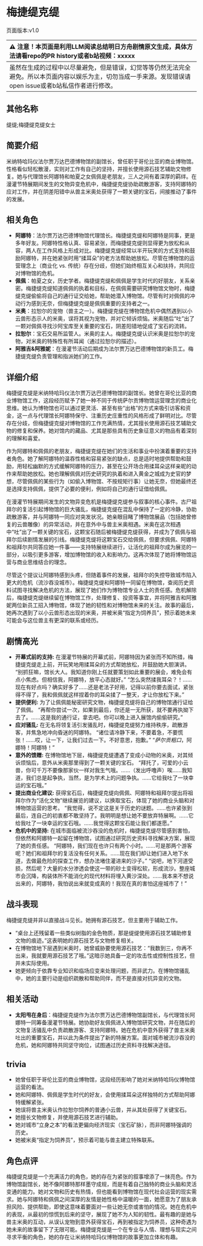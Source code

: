 # 梅捷缇克缇
页面版本:v1.0
 

| :warning: 注意！本页面是利用LLM阅读总结明日方舟剧情原文生成，具体方法请看repo的PR history或者b站视频：xxxxx           |
|:----------------------------|
| 虽然在生成的过程中以尽量避免，但是错误，幻觉等等仍然无法完全避免。所以本页面内容以娱乐为主，切勿当成一手来源。发现错误请open issue或者b站私信作者进行修改。|



## 其他名称
缇缇;梅捷缇克缇女士
## 简要介绍
米纳特哈玛仪法尔贾万达巴德博物馆的副馆长，曾任职于哥伦比亚的商业博物馆。性格看似轻松散漫，实则对工作有自己的坚持，并擅长使用源石技艺辅助文物修复。她与代理馆长阿娜特和帕夏之女佩佩是老朋友，三人之间有着深厚的羁绊。在漫灌节特展期间发生的文物异变危机中，梅捷缇克缇协助疏散游客，支持阿娜特的应对工作，并在阴差阳错中从兽主米奥处获得了一颗关键的宝石，间接推动了事件的发展。
## 相关角色
-   **阿娜特**：法尔贾万达巴德博物馆代理馆长。梅捷缇克缇和阿娜特是同事，更是多年好友。阿娜特性格认真、容易紧张，而梅捷缇克缇则显得更为放松和从容，两人在工作风格上形成对比。梅捷缇克缇经常以半开玩笑的方式支持和鼓励阿娜特，并在她紧张时用“揉耳朵”的老方法帮助她放松。尽管在博物馆的运营理念上（商业化 vs. 传统）存在分歧，但她们始终相互关心和扶持，共同应对博物馆的危机。
-   **佩佩**：帕夏之女，历史学者。梅捷缇克缇和佩佩是学生时代的好朋友，关系亲密。梅捷缇克缇知道佩佩的执着和目标，在佩佩需要研究博物馆文物时，梅捷缇克缇偷偷将自己的通行证交给她，帮助她潜入博物馆。尽管有时对佩佩的冲动行为感到无奈，但梅捷缇克缇是佩佩重要的支持者之一。
-   **米奥**：拉恕尔的宠物（兽主之一）。梅捷缇克缇在博物馆危机中偶然遇到以小云兽形态示人的米奥，误将其视为宠物，并对它倾诉烦恼。米奥随后“吐”出了一颗对佩佩寻找沙阿宝库至关重要的宝石，阴差阳错地促成了宝石的流转。
-   **拉恕尔**：宝石交易所监管人。米奥的主人。梅捷缇克缇认识米奥是拉恕尔的宠物，对米奥的特殊性有所耳闻（通过拉恕尔的描述）。
-   **阿雅吉&阿雅妮**：在漫灌节活动后期成为法尔贾万达巴德博物馆的新员工。梅捷缇克缇负责管理和指派她们的工作。
## 详细介绍
梅捷缇克缇是米纳特哈玛仪法尔贾万达巴德博物馆的副馆长。她曾在哥伦比亚的商业博物馆工作，这段经历赋予了她一种不同于传统萨尔贡博物馆运营理念的商业化思维。她认为博物馆也可以通过更灵活、甚至有些“出格”的方式来吸引访客和资金，这一点与代理馆长阿娜特保守、注重历史庄重性的风格形成了鲜明对比。尽管存在分歧，但梅捷缇克缇对博物馆的工作充满热情，尤其擅长使用源石技艺辅助文物的修复和保养。她对馆内的藏品、尤其是那些具有历史象征意义的物品有着深刻的理解和喜爱。

作为阿娜特和佩佩的老朋友，梅捷缇克缇在她们的生活和事业中扮演着重要的支持者角色。她了解阿娜特的温吞性格和容易紧张的缺点，总是适时地提供帮助和鼓励，用轻松幽默的方式缓解阿娜特的压力，甚至在公开场合用揉耳朵这样亲昵的动作来帮助她放松。她也理解佩佩对历史研究的执着和进入黄金之城成为史官的梦想，尽管佩佩的某些行为（如偷入博物馆、不按规矩行事）让她无奈，但她最终还是选择支持佩佩，提供了必要的便利，例如将自己的通行证借给佩佩。

在漫灌节特展期间发生的文物异变危机是梅捷缇克缇参与叙事的核心事件。古尸祖拜尔的复活引起博物馆的巨大骚乱，梅捷缇克缇在混乱中保持了一定的冷静，协助疏散游客，并与阿娜特一同应对突发状况。她亲眼目睹了博物馆展品（包括她曾修复的云兽雕像）的异常活动，并在意外中与兽主米奥相遇。米奥在这次相遇中“吐”出了一颗关键的宝石，这颗宝石随后被梅捷缇克缇获得，并成为了佩佩与祖拜尔后续剧情发展的引线。梅捷缇克缇将这颗宝石交给佩佩，但要求佩佩、阿娜特和祖拜尔共同答应她一件事——支持特展继续进行，让活化的祖拜尔成为展览的一部分，以吸引更多游客，增加博物馆的收入和影响力。这再次体现了她将博物馆运营与商业思维结合的理念。

尽管这个提议让阿娜特感到头疼，但随着事件的发展，祖拜尔的失控导致城市陷入更大的危机（流沙吞没城市）。梅捷缇克缇和阿娜特一同留在博物馆，查阅历史资料试图寻找解决危机的方法，展现了她们作为博物馆专业人士的责任感。危机解除后，梅捷缇克缇继续留在博物馆工作，处理修复、投资等事宜，并将阿雅吉和阿雅妮两位新员工招入博物馆，体现了她的韧性和对博物馆未来的关注。故事的最后，她再次遇到了以小云兽形态出现的米奥，并被米奥“指定为饲养员”，预示着她未来可能会与这位兽主有更深的联系或经历。
## 剧情高光
*   **开幕式前的支持:** 在漫灌节特展的开幕式前，阿娜特因为紧张而不知所措，梅捷缇克缇走上前，开玩笑地用揉耳朵的方式帮她放松，并鼓励她大胆演讲。
    “别抓狂嘛，馆长大人。我知道你刚上任就要策划如此重要的展会，难免会有点小焦虑。但相信我，阿娜特，放平心态就好。”
    “怎么突然揉我耳朵？！......现在有好点吗？确实好多了......还是老法子好用，记得以前你要去面试，紧张得不得了，我和佩佩就这样捏着你的耳朵揉了一整天，才让你放松下来。”
*   **提供便利:** 为了让佩佩能秘密研究文物，梅捷缇克缇将自己的博物馆通行证给了佩佩。
    “再帮你尝试一次，如果到最后，你还是一无所获，就不要再执拗下去了。......这是我的通行证，拿去吧。你可以晚上进入展馆内偷偷研究。”
*   **应对骚乱:** 在无名将领复活引发骚乱时，梅捷缇克缇努力维持秩序，疏散游客，并焦急地冲向昏迷的阿娜特。
    “诸位请冷静下来，不要着急，不要慌张！......哎，让一下，让我们过去一下。不好意思，抱歉。”
    “*萨尔贡粗口*，阿娜特！阿娜特！”
*   **意外的馈赠:** 在博物馆地下层，梅捷缇克缇遭遇了变成小动物的米奥，对其倾诉烦恼后，意外从米奥那里得到了一颗关键的宝石。
    “拜托了，可爱的小云兽，你可千万不要像那家伙一样对我生气哦。......（发出呼噜声）唉......我知道，我们总是起争执，当然，是为学术上的问题争执。......它给我吐了一块幸运的宝石哦。”
*   **提出商业化建议:** 获得宝石后，梅捷缇克缇向佩佩、阿娜特和祖拜尔提出将祖拜尔作为“活化文物”继续展览的建议，以换取宝石，体现了她的商业头脑和对博物馆运营的思考。
    “我觉得，说不定这是关于历史的谜题。......也许紧张到最后，连自己的初衷都不敢坚持了。我明明是想让她不要放弃特展啊。......它给我吐了一块幸运的宝石哦。......我觉得这颗宝石能让我们都遂愿。”
*   **危机中的坚持:** 在城市面临被流沙吞没的危机时，梅捷缇克缇尽管感到害怕，但依然和阿娜特一起留在博物馆，试图通过研究历史资料寻找解决方案，展现了她的责任感。
    “阿娜特，我们现在也许只有两个小时。......可是那两个游客呢？她们和祖拜尔的复活没有任何关系。......现在我们却让她们进入地下水道，去做最危险的探查工作，想办法堵住灌进来的沙子。”
    “说吧，地下河道受损，然后呢？大量的水分渗透会使这一带的砂土变得松软，形成流沙。整座城市会沉降，构装体所不能消化的现代材料将埋入黄沙深处。......我本来不想说出来的，阿娜特，我怕说出来就变成真的！我现在真的害怕这座城市了！”
## 战斗表现
梅捷缇克缇并非以直接战斗见长。她拥有源石技艺，但主要用于辅助工作。
*   “桌台上还残留着一些类似树脂的金色物质，那是缇缇使用源石技艺辅助修复文物的痕迹。”这表明她的源石技艺与文物修复相关。
*   在博物馆地下层遇到米奥时，她曾威胁要使用源石技艺：“我数到三，你再不出来，我就要用源石技艺了哦。”这暗示她具备一定的攻击性或控制性技艺，但并未实际使用。
*   她更倾向于依靠专业知识和临场应变来处理问题，而非武力。在博物馆骚乱中，她的主要行动是组织疏散和帮助同伴，而不是直接对抗异变的文物。
## 相关活动
-   **太阳甩在身后**：梅捷缇克缇作为法尔贾万达巴德博物馆副馆长，与代理馆长阿娜特一同筹备漫灌节特展。她协助好友佩佩进入博物馆研究文物，并在随后的文物复活骚乱中负责疏散游客、支持阿娜特。她在危机中意外获得了兽主米奥吐出的重要宝石，并以此为条件提出了新的特展方案。面对城市被流沙吞没的危机，她和阿娜特共同坚守岗位，试图通过历史资料寻找解决途径。
## trivia
*   她曾任职于哥伦比亚的商业博物馆，这段经历影响了她对米纳特哈玛仪博物馆运营的看法。
*   她和阿娜特、佩佩是学生时代的好友，会使用揉耳朵这样独特的方式帮助阿娜特缓解紧张。
*   她误将兽主米奥认作拉恕尔饲养的普通小云兽，并从其处获得了关键宝石。
*   她擅长文物修复，并使用源石技艺进行辅助。
*   她对城市“立身之本”的看法更偏向经济现实（宝石矿脉），而非阿娜特强调的历史。
*   她被米奥“指定为饲养员”，预示着可能与兽主建立特殊联系。
## 角色点评
梅捷缇克缇是一个充满活力的角色，她的存在为紧张的叙事增添了一抹亮色。作为博物馆副馆长，她不像阿娜特那样墨守成规，而是有着自己独特的商业头脑和灵活变通的能力。她对文物和历史有热情，但也能看到博物馆在现代社会运营的现实需求。她与阿娜特和佩佩之间深厚的友情是她性格中温暖的一面，她愿意为了朋友承担风险、提供帮助，即使这意味着要面对一些让她无奈或害怕的情况。她在危机中的表现，从最初的惊慌到后来的坚守，展现了她不为人知的韧性。最有趣的是她与兽主米奥的互动，从误认宠物到意外获得宝石，再到被指定为饲养员，这种奇遇为她未来的故事留下了无限可能。梅捷缇克缇是一个在专业与人情、理想与现实之间寻求平衡的角色，她的存在让米纳特哈玛仪博物馆的故事更加立体和有趣。